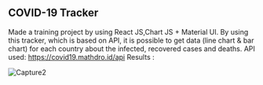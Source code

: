 ## COVID-19 Tracker

Made a training project by using React JS,Chart JS + Material UI.
By using this tracker, which is based on API, it is possible to get data (line chart & bar chart) for each country about the infected, recovered cases and deaths.
API used: https://covid19.mathdro.id/api
Results :

![Capture2](https://user-images.githubusercontent.com/55871427/81675439-7f7a2b80-9457-11ea-95be-bce6c7a1c7e3.PNG)
